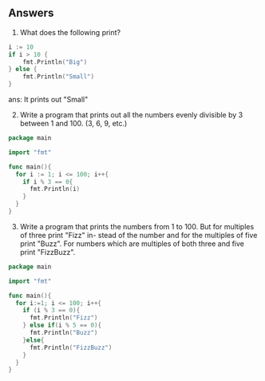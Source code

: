 ## Answers

1. What does the following print?

```go
i := 10
if i > 10 {
    fmt.Println("Big")
} else {
    fmt.Println("Small")
}
```

ans: It prints out "Small"


2. Write a program that prints out all the numbers evenly divisible by 3 between 1 and 100. (3, 6, 9, etc.)

```go
package main

import "fmt"

func main(){
  for i := 1; i <= 100; i++{
    if i % 3 == 0{
      fmt.Println(i)
    }
  }
}
```

3. Write a program that prints the numbers from 1 to 100. But for multiples of three print "Fizz" in- stead of the number and for the multiples of five print "Buzz". For numbers which are multiples of both three and five print "FizzBuzz".

```go
package main

import "fmt"

func main(){
  for i:=1; i <= 100; i++{
    if (i % 3 == 0){
      fmt.Println("Fizz")
    } else if(i % 5 == 0){
      fmt.Println("Buzz")
    }else{
      fmt.Println("FizzBuzz")
    }
  }
}
```

